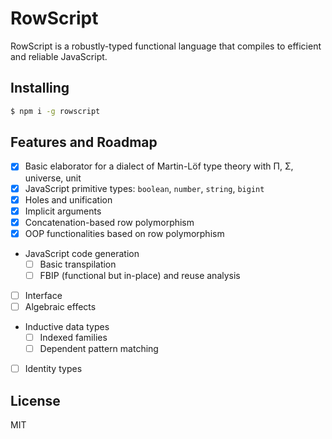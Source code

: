 # RowScript

RowScript is a robustly-typed functional language that compiles to efficient and reliable JavaScript.

## Installing

```bash
$ npm i -g rowscript
```

## Features and Roadmap

* [x] Basic elaborator for a dialect of Martin-Löf type theory with Π, Σ, universe, unit
* [x] JavaScript primitive types: `boolean`, `number`, `string`, `bigint`
* [x] Holes and unification
* [x] Implicit arguments
* [x] Concatenation-based row polymorphism
* [x] OOP functionalities based on row polymorphism
* JavaScript code generation
    * [ ] Basic transpilation
    * [ ] FBIP (functional but in-place) and reuse analysis
* [ ] Interface
* [ ] Algebraic effects
* Inductive data types
    * [ ] Indexed families
    * [ ] Dependent pattern matching
* [ ] Identity types

## License

MIT
